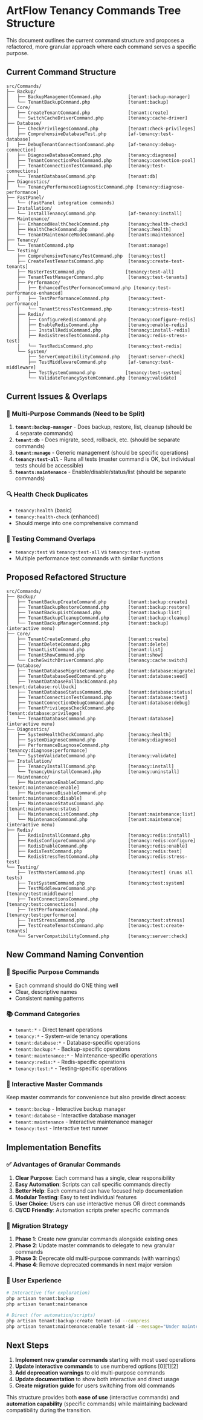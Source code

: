 # ArtFlow Tenancy Commands Tree Structure

This document outlines the current command structure and proposes a refactored, more granular approach where each command serves a specific purpose.

## Current Command Structure

```
src/Commands/
├── Backup/
│   ├── BackupManagementCommand.php          [tenant:backup-manager]
│   └── TenantBackupCommand.php              [tenant:backup]
├── Core/
│   ├── CreateTenantCommand.php              [tenant:create]
│   └── SwitchCacheDriverCommand.php         [tenancy:cache-driver]
├── Database/
│   ├── CheckPrivilegesCommand.php           [tenant:check-privileges]
│   ├── ComprehensiveDatabaseTest.php        [af-tenancy:test-database]
│   ├── DebugTenantConnectionCommand.php     [af-tenancy:debug-connection]
│   ├── DiagnoseDatabaseCommand.php          [tenancy:diagnose]
│   ├── TenantConnectionPoolCommand.php      [tenancy:connection-pool]
│   ├── TenantConnectionTestCommand.php      [tenancy:test-connections]
│   └── TenantDatabaseCommand.php            [tenant:db]
├── Diagnostics/
│   └── TenancyPerformanceDiagnosticCommand.php [tenancy:diagnose-performance]
├── FastPanel/
│   └── (FastPanel integration commands)
├── Installation/
│   └── InstallTenancyCommand.php            [af-tenancy:install]
├── Maintenance/
│   ├── EnhancedHealthCheckCommand.php       [tenancy:health-check]
│   ├── HealthCheckCommand.php               [tenancy:health]
│   └── TenantMaintenanceModeCommand.php     [tenants:maintenance]
├── Tenancy/
│   └── TenantCommand.php                    [tenant:manage]
└── Testing/
    ├── ComprehensiveTenancyTestCommand.php  [tenancy:test]
    ├── CreateTestTenantsCommand.php         [tenancy:create-test-tenants]
    ├── MasterTestCommand.php               [tenancy:test-all]
    ├── TenantTestManagerCommand.php         [tenancy:test-tenants]
    ├── Performance/
    │   ├── EnhancedTestPerformanceCommand.php [tenancy:test-performance-enhanced]
    │   ├── TestPerformanceCommand.php       [tenancy:test-performance]
    │   └── TenantStressTestCommand.php      [tenancy:stress-test]
    ├── Redis/
    │   ├── ConfigureRedisCommand.php        [tenancy:configure-redis]
    │   ├── EnableRedisCommand.php           [tenancy:enable-redis]
    │   ├── InstallRedisCommand.php          [tenancy:install-redis]
    │   ├── RedisStressTestCommand.php       [tenancy:redis-stress-test]
    │   └── TestRedisCommand.php             [tenancy:test-redis]
    └── System/
        ├── ServerCompatibilityCommand.php   [tenant:server-check]
        ├── TestMiddlewareCommand.php        [af-tenancy:test-middleware]
        ├── TestSystemCommand.php           [tenancy:test-system]
        └── ValidateTenancySystemCommand.php [tenancy:validate]
```

## Current Issues & Overlaps

### 🔄 Multi-Purpose Commands (Need to be Split)
1. **`tenant:backup-manager`** - Does backup, restore, list, cleanup (should be 4 separate commands)
2. **`tenant:db`** - Does migrate, seed, rollback, etc. (should be separate commands)
3. **`tenant:manage`** - Generic management (should be specific operations)
4. **`tenancy:test-all`** - Runs all tests (master command is OK, but individual tests should be accessible)
5. **`tenants:maintenance`** - Enable/disable/status/list (should be separate commands)

### 🔍 Health Check Duplicates
- `tenancy:health` (basic)
- `tenancy:health-check` (enhanced)
- Should merge into one comprehensive command

### 🧪 Testing Command Overlaps
- `tenancy:test` vs `tenancy:test-all` vs `tenancy:test-system`
- Multiple performance test commands with similar functions

## Proposed Refactored Structure

```
src/Commands/
├── Backup/
│   ├── TenantBackupCreateCommand.php        [tenant:backup:create]
│   ├── TenantBackupRestoreCommand.php       [tenant:backup:restore]
│   ├── TenantBackupListCommand.php          [tenant:backup:list]
│   ├── TenantBackupCleanupCommand.php       [tenant:backup:cleanup]
│   └── TenantBackupManagerCommand.php       [tenant:backup] (interactive menu)
├── Core/
│   ├── TenantCreateCommand.php              [tenant:create]
│   ├── TenantDeleteCommand.php              [tenant:delete]
│   ├── TenantListCommand.php                [tenant:list]
│   ├── TenantShowCommand.php                [tenant:show]
│   └── CacheSwitchDriverCommand.php         [tenancy:cache:switch]
├── Database/
│   ├── TenantDatabaseMigrateCommand.php     [tenant:database:migrate]
│   ├── TenantDatabaseSeedCommand.php        [tenant:database:seed]
│   ├── TenantDatabaseRollbackCommand.php    [tenant:database:rollback]
│   ├── TenantDatabaseStatusCommand.php      [tenant:database:status]
│   ├── TenantConnectionTestCommand.php      [tenant:database:test]
│   ├── TenantConnectionDebugCommand.php     [tenant:database:debug]
│   ├── TenantPrivilegesCheckCommand.php     [tenant:database:privileges]
│   └── TenantDatabaseCommand.php            [tenant:database] (interactive menu)
├── Diagnostics/
│   ├── SystemHealthCheckCommand.php         [tenancy:health]
│   ├── SystemDiagnoseCommand.php            [tenancy:diagnose]
│   ├── PerformanceDiagnoseCommand.php       [tenancy:diagnose:performance]
│   └── SystemValidateCommand.php            [tenancy:validate]
├── Installation/
│   ├── TenancyInstallCommand.php            [tenancy:install]
│   └── TenancyUninstallCommand.php          [tenancy:uninstall]
├── Maintenance/
│   ├── MaintenanceEnableCommand.php         [tenant:maintenance:enable]
│   ├── MaintenanceDisableCommand.php        [tenant:maintenance:disable]
│   ├── MaintenanceStatusCommand.php         [tenant:maintenance:status]
│   ├── MaintenanceListCommand.php           [tenant:maintenance:list]
│   └── MaintenanceCommand.php               [tenant:maintenance] (interactive menu)
├── Redis/
│   ├── RedisInstallCommand.php              [tenancy:redis:install]
│   ├── RedisConfigureCommand.php            [tenancy:redis:configure]
│   ├── RedisEnableCommand.php               [tenancy:redis:enable]
│   ├── RedisTestCommand.php                 [tenancy:redis:test]
│   └── RedisStressTestCommand.php           [tenancy:redis:stress-test]
└── Testing/
    ├── TestMasterCommand.php                [tenancy:test] (runs all tests)
    ├── TestSystemCommand.php                [tenancy:test:system]
    ├── TestMiddlewareCommand.php             [tenancy:test:middleware]
    ├── TestConnectionsCommand.php           [tenancy:test:connections]
    ├── TestPerformanceCommand.php           [tenancy:test:performance]
    ├── TestStressCommand.php                [tenancy:test:stress]
    ├── TestCreateTenantsCommand.php         [tenancy:test:create-tenants]
    └── ServerCompatibilityCommand.php       [tenancy:server:check]
```

## New Command Naming Convention

### 🎯 Specific Purpose Commands
- Each command should do ONE thing well
- Clear, descriptive names
- Consistent naming patterns

### 📚 Command Categories
- `tenant:*` - Direct tenant operations
- `tenancy:*` - System-wide tenancy operations
- `tenant:database:*` - Database-specific operations
- `tenant:backup:*` - Backup-specific operations
- `tenant:maintenance:*` - Maintenance-specific operations
- `tenancy:redis:*` - Redis-specific operations
- `tenancy:test:*` - Testing-specific operations

### 🔄 Interactive Master Commands
Keep master commands for convenience but also provide direct access:
- `tenant:backup` - Interactive backup manager
- `tenant:database` - Interactive database manager
- `tenant:maintenance` - Interactive maintenance manager
- `tenancy:test` - Interactive test runner

## Implementation Benefits

### ✅ **Advantages of Granular Commands**
1. **Clear Purpose**: Each command has a single, clear responsibility
2. **Easy Automation**: Scripts can call specific commands directly
3. **Better Help**: Each command can have focused help documentation
4. **Modular Testing**: Easy to test individual features
5. **User Choice**: Users can use interactive menus OR direct commands
6. **CI/CD Friendly**: Automation scripts prefer specific commands

### 🚀 **Migration Strategy**
1. **Phase 1**: Create new granular commands alongside existing ones
2. **Phase 2**: Update master commands to delegate to new granular commands
3. **Phase 3**: Deprecate old multi-purpose commands (with warnings)
4. **Phase 4**: Remove deprecated commands in next major version

### 🎨 **User Experience**
```bash
# Interactive (for exploration)
php artisan tenant:backup
php artisan tenant:maintenance

# Direct (for automation/scripts)
php artisan tenant:backup:create tenant-id --compress
php artisan tenant:maintenance:enable tenant-id --message="Under maintenance"
```

## Next Steps

1. **Implement new granular commands** starting with most used operations
2. **Update interactive commands** to use numbered options [0][1][2]
3. **Add deprecation warnings** to old multi-purpose commands
4. **Update documentation** to show both interactive and direct usage
5. **Create migration guide** for users switching from old commands

This structure provides both **ease of use** (interactive commands) and **automation capability** (specific commands) while maintaining backward compatibility during the transition.
